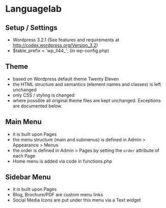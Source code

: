 # Languagelab

## Setup / Settings

- Wordpress 3.2.1 (See features and requirements at http://codex.wordpress.org/Version_3.2)
- $table_prefix  = 'wp_ll44_';  (in wp-config.php)

## Theme

- based on Wordpress default theme Twenty Eleven
- the HTML structure and semantics (element names and classes) is left unchanged
- only CSS / styling is changed
- where possible all original theme files are kept unchanged. Exceptions are documented below.


## Main Menu

- it is built upon Pages
- the menu structure (main and submenus) is defined in Admin > Appearance > Menus
- the order is defined in Admin > Pages by setting the `order` attribute of each Page
- Home menu is added via code in functions.php


## Sidebar Menu

- it is built upon Pages
- Blog, Brochure/PDF are custom menu links
- Social Media Icons are put under this menu via a Text widget
